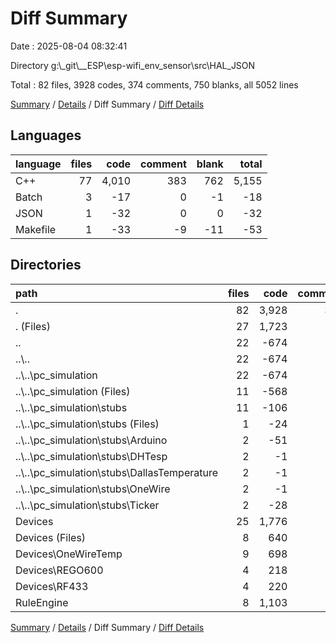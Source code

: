 # Diff Summary

Date : 2025-08-04 08:32:41

Directory g:\\_git\\__ESP\\esp-wifi_env_sensor\\src\\HAL_JSON

Total : 82 files,  3928 codes, 374 comments, 750 blanks, all 5052 lines

[Summary](results.md) / [Details](details.md) / Diff Summary / [Diff Details](diff-details.md)

## Languages
| language | files | code | comment | blank | total |
| :--- | ---: | ---: | ---: | ---: | ---: |
| C++ | 77 | 4,010 | 383 | 762 | 5,155 |
| Batch | 3 | -17 | 0 | -1 | -18 |
| JSON | 1 | -32 | 0 | 0 | -32 |
| Makefile | 1 | -33 | -9 | -11 | -53 |

## Directories
| path | files | code | comment | blank | total |
| :--- | ---: | ---: | ---: | ---: | ---: |
| . | 82 | 3,928 | 374 | 750 | 5,052 |
| . (Files) | 27 | 1,723 | 158 | 350 | 2,231 |
| .. | 22 | -674 | -72 | -150 | -896 |
| ..\\.. | 22 | -674 | -72 | -150 | -896 |
| ..\\..\\pc_simulation | 22 | -674 | -72 | -150 | -896 |
| ..\\..\\pc_simulation (Files) | 11 | -568 | -65 | -103 | -736 |
| ..\\..\\pc_simulation\\stubs | 11 | -106 | -7 | -47 | -160 |
| ..\\..\\pc_simulation\\stubs (Files) | 1 | -24 | 0 | -10 | -34 |
| ..\\..\\pc_simulation\\stubs\\Arduino | 2 | -51 | -5 | -24 | -80 |
| ..\\..\\pc_simulation\\stubs\\DHTesp | 2 | -1 | 0 | -3 | -4 |
| ..\\..\\pc_simulation\\stubs\\DallasTemperature | 2 | -1 | 0 | -2 | -3 |
| ..\\..\\pc_simulation\\stubs\\OneWire | 2 | -1 | 0 | -2 | -3 |
| ..\\..\\pc_simulation\\stubs\\Ticker | 2 | -28 | -2 | -6 | -36 |
| Devices | 25 | 1,776 | 176 | 368 | 2,320 |
| Devices (Files) | 8 | 640 | 110 | 133 | 883 |
| Devices\\OneWireTemp | 9 | 698 | 44 | 152 | 894 |
| Devices\\REGO600 | 4 | 218 | 11 | 34 | 263 |
| Devices\\RF433 | 4 | 220 | 11 | 49 | 280 |
| RuleEngine | 8 | 1,103 | 112 | 182 | 1,397 |

[Summary](results.md) / [Details](details.md) / Diff Summary / [Diff Details](diff-details.md)